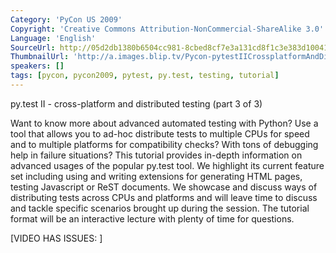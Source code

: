 ```yaml
---
Category: 'PyCon US 2009'
Copyright: 'Creative Commons Attribution-NonCommercial-ShareAlike 3.0'
Language: 'English'
SourceUrl: http://05d2db1380b6504cc981-8cbed8cf7e3a131cd8f1c3e383d10041.r93.cf2.rackcdn.com/pycon-us-2009/179_pycon-2009-py-test-ii-cross-platform-and-distributed-testing-part-3-of-3.mp4
ThumbnailUrl: 'http://a.images.blip.tv/Pycon-pytestIICrossplatformAndDistributedTestingPart003549-578.jpg'
speakers: []
tags: [pycon, pycon2009, pytest, py.test, testing, tutorial]
---
```

py.test II - cross-platform and distributed testing (part 3 of 3)

  
Want to know more about advanced automated testing with Python? Use a tool
that allows you to ad-hoc distribute tests to multiple CPUs for speed and to
multiple platforms for compatibility checks? With tons of debugging help in
failure situations? This tutorial provides in-depth information on advanced
usages of the popular py.test tool. We highlight its current feature set
including using and writing extensions for generating HTML pages, testing
Javascript or ReST documents. We showcase and discuss ways of distributing
tests across CPUs and platforms and will leave time to discuss and tackle
specific scenarios brought up during the session. The tutorial format will be
an interactive lecture with plenty of time for questions.

  
[VIDEO HAS ISSUES: ]

